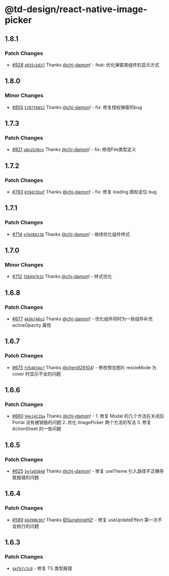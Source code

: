 # @td-design/react-native-image-picker

## 1.8.1

### Patch Changes

- [#928](https://github.com/thundersdata-frontend/td-design/pull/928) [`d035cb837`](https://github.com/thundersdata-frontend/td-design/commit/d035cb837371dfc32fe7fe8105bead76195c93af) Thanks [@chj-damon](https://github.com/chj-damon)! - feat: 优化弹窗类组件的显示方式

## 1.8.0

### Minor Changes

- [#855](https://github.com/thundersdata-frontend/td-design/pull/855) [`5707f6852`](https://github.com/thundersdata-frontend/td-design/commit/5707f6852ca6dd4d1c425aebb0c06841227154c4) Thanks [@chj-damon](https://github.com/chj-damon)! - fix: 修复授权弹窗的bug

## 1.7.3

### Patch Changes

- [#821](https://github.com/thundersdata-frontend/td-design/pull/821) [`a8e2b30ce`](https://github.com/thundersdata-frontend/td-design/commit/a8e2b30ce3a34ab1404a6b741073487857d5e9c6) Thanks [@chj-damon](https://github.com/chj-damon)! - fix: 修改File类型定义

## 1.7.2

### Patch Changes

- [#783](https://github.com/thundersdata-frontend/td-design/pull/783) [`839433baf`](https://github.com/thundersdata-frontend/td-design/commit/839433bafc549c82067b308cff3dd29dfb616d76) Thanks [@chj-damon](https://github.com/chj-damon)! - fix: 修复 loading 图标定位 bug

## 1.7.1

### Patch Changes

- [#714](https://github.com/thundersdata-frontend/td-design/pull/714) [`ef6d88136`](https://github.com/thundersdata-frontend/td-design/commit/ef6d88136421ea13b19b11730f94b589047c5a8b) Thanks [@chj-damon](https://github.com/chj-damon)! - 继续优化组件样式

## 1.7.0

### Minor Changes

- [#712](https://github.com/thundersdata-frontend/td-design/pull/712) [`fbb667b32`](https://github.com/thundersdata-frontend/td-design/commit/fbb667b32019f5d0436ff2093ad52ffd0a95b641) Thanks [@chj-damon](https://github.com/chj-damon)! - 样式优化

## 1.6.8

### Patch Changes

- [#677](https://github.com/thundersdata-frontend/td-design/pull/677) [`469b748a3`](https://github.com/thundersdata-frontend/td-design/commit/469b748a33b288afc288be969a193eae0e2f6d13) Thanks [@chj-damon](https://github.com/chj-damon)! - 优化组件同时为一些组件补充 activeOpacity 属性

## 1.6.7

### Patch Changes

- [#675](https://github.com/thundersdata-frontend/td-design/pull/675) [`fd54834e7`](https://github.com/thundersdata-frontend/td-design/commit/fd54834e790a51054aa3b6d53857ba73f126d0d4) Thanks [@chen929104](https://github.com/chen929104)! - 修改预览图片 resizeMode 为 cover 时显示不全的问题

## 1.6.6

### Patch Changes

- [#660](https://github.com/thundersdata-frontend/td-design/pull/660) [`94e1422ba`](https://github.com/thundersdata-frontend/td-design/commit/94e1422babc364a236695e12a80718336a039e70) Thanks [@chj-damon](https://github.com/chj-damon)! - 1. 修复 Modal 的几个方法在关闭后 Portal 没有被销毁的问题 2. 优化 ImagePicker 两个方法的写法 3. 修复 ActionSheet 的一些问题

## 1.6.5

### Patch Changes

- [#625](https://github.com/thundersdata-frontend/td-design/pull/625) [`5efa85848`](https://github.com/thundersdata-frontend/td-design/commit/5efa858485f78542b293404baa504e11182830bb) Thanks [@chj-damon](https://github.com/chj-damon)! - 修复 useTheme 引入路径不正确导致报错的问题

## 1.6.4

### Patch Changes

- [#589](https://github.com/thundersdata-frontend/td-design/pull/589) [`6bd906307`](https://github.com/thundersdata-frontend/td-design/commit/6bd90630781c3769af64ab0983f8d050daca6c0c) Thanks [@SunshineH2](https://github.com/SunshineH2)! - 修复 useUpdateEffect 第一次不会执行的问题

## 1.6.3

### Patch Changes

- [`4efbfc3c0`](https://github.com/thundersdata-frontend/td-design/commit/4efbfc3c0584e02326258ee01d62627c5f34525b) - 修复 TS 类型报错
